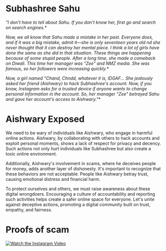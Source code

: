 
# Subhashree Sahu 

*"I don't have to tell about Sahu. If you don't know her, first go and search on search engines.**

*Now, we all know that Sahu made a mistake in her past. Everyone does, and if it was a big mistake, admit it—she is only seventeen years old nd she never thought that it can destroy her mental piece. I think a lot of girls have done the same as she did in that situation. These things are happening because of some stupid people. After a long time, she made a comeback on Diwali. This time her manager was "Zee" and NMZ media. She was famous, so her followers were increasing quickly.**

*Now, a girl named "Chand, Chndd, whatever it is, IDGAF... She jealously asked her friend (Aishwary) to hack Subhashree's account. Now, if you know, Instagram asks for a trusted device if anyone wants to change personal information in the account. So, her manager "Zee" betrayed Sahu and gave her account's access to Aishwary."**




<h1>Aishwary Exposed</h1>

We need to be wary of individuals like Aishwary, who engage in harmful online actions. Aishwary, by collaborating with others to hack accounts and exploit personal moments, shows a lack of respect for privacy and decency. Such actions not only hurt individuals like Subhashree but also create a toxic online environment.

Additionally, Aishwary's involvement in scams, where he deceives people for money, adds another layer of dishonesty. It's important to recognize that these behaviors are not acceptable. People like Aishwary betray trust, causing emotional distress and financial harm.

To protect ourselves and others, we must raise awareness about these digital wrongdoers. Encouraging a culture of accountability and reporting such activities helps create a safer online space for everyone. Let's unite against deceptive actions, promoting a digital community built on trust, empathy, and fairness.





**<h1> Proofs of scam </h1>**


[![Watch the Instagram Video](https://t.me/oisindia/2)](https://www.instagram.com/reel/C0KAg2rpJwO/?igshid=ZDE1MWVjZGVmZQ==)


